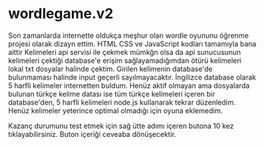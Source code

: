 # wordlegame.v2

Son zamanlarda internette oldukça meşhur olan wordle oyununu öğrenme projesi olarak dizayn ettim. 
HTML CSS ve JavaScript kodları tamamıyla bana aittir
Kelimeleri api servisi ile çekmek mümkğn olsa da api sunucusunun kelimeleri çektiği database'e erişim sağlayamadığımdan ötürü kelimeleri lokal txt dosyalar halinde çektim. Girilen kelimenin database'de bulunmaması halinde input geçerli sayılmayacaktır. İngilizce database olarak 5 harfli kelimeler internetten buldum. Henüz aktif olmayan ama dosyalarda bulunan türkçe kelime datası ise tüm türkçe kelimeleri içeren bir database'den, 5 harfli kelimeleri node.js kullanarak tekrar düzenledim. Henüz kelimeler yeterince optimal olmadığı için oyuna eklemedim.

Kazanç durumunu test etmek için sağ ütte adımı içeren butona 10 kez tıklayabilirsiniz. Buton içeriği ceveaba dönüşecektir.

